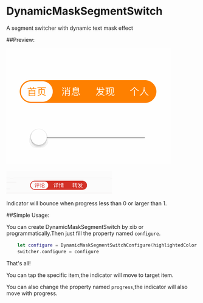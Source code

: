 # DynamicMaskSegmentSwitch
A segment switcher with dynamic text mask effect

##Preview:

![](maskSwitcher.gif)


![](SwitcherBounceable.gif)

Indicator will bounce when progress less than 0 or larger than 1.

##Simple Usage:

You can create DynamicMaskSegmentSwitch by xib or programmatically.Then just fill the property named `configure`.

```swift
    let configure = DynamicMaskSegmentSwitchConfigure(highlightedColor: .orangeColor(), normalColor: .whiteColor(), items: ["首页","消息","发现","个人"])
    switcher.configure = configure
```

That's all!

You can tap the specific item,the indicator will move to target item.

You can also change the property named `progress`,the indicator will also move with progress.
